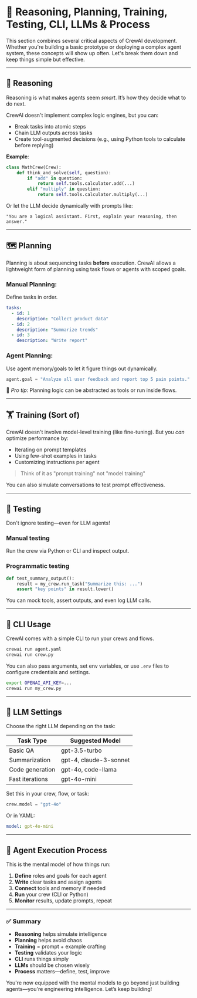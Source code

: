 # 🧠 Reasoning, Planning, Training, Testing, CLI, LLMs & Process

This section combines several critical aspects of CrewAI development. Whether you're building a basic prototype or deploying a complex agent system, these concepts will show up often. Let's break them down and keep things simple but effective.

---

## 🧩 Reasoning

Reasoning is what makes agents seem *smart*. It’s how they decide what to do next.

CrewAI doesn't implement complex logic engines, but you can:

* Break tasks into atomic steps
* Chain LLM outputs across tasks
* Create tool-augmented decisions (e.g., using Python tools to calculate before replying)

**Example**:

```python
class MathCrew(Crew):
    def think_and_solve(self, question):
        if "add" in question:
            return self.tools.calculator.add(...)
        elif "multiply" in question:
            return self.tools.calculator.multiply(...)
```

Or let the LLM decide dynamically with prompts like:

```text
"You are a logical assistant. First, explain your reasoning, then answer."
```

---

## 🗺 Planning

Planning is about sequencing tasks **before** execution. CrewAI allows a lightweight form of planning using task flows or agents with scoped goals.

### Manual Planning:

Define tasks in order.

```yaml
tasks:
  - id: 1
    description: "Collect product data"
  - id: 2
    description: "Summarize trends"
  - id: 3
    description: "Write report"
```

### Agent Planning:

Use agent memory/goals to let it figure things out dynamically.

```python
agent.goal = "Analyze all user feedback and report top 5 pain points."
```

🧠 *Pro tip*: Planning logic can be abstracted as tools or run inside flows.

---

## 🏋️ Training (Sort of)

CrewAI doesn't involve model-level training (like fine-tuning). But you *can* optimize performance by:

* Iterating on prompt templates
* Using few-shot examples in tasks
* Customizing instructions per agent

> Think of it as "prompt training" not "model training"

You can also simulate conversations to test prompt effectiveness.

---

## 🧪 Testing

Don't ignore testing—even for LLM agents!

### Manual testing

Run the crew via Python or CLI and inspect output.

### Programmatic testing

```python
def test_summary_output():
    result = my_crew.run_task("Summarize this: ...")
    assert "key points" in result.lower()
```

You can mock tools, assert outputs, and even log LLM calls.

---

## 🔧 CLI Usage

CrewAI comes with a simple CLI to run your crews and flows.

```bash
crewai run agent.yaml
crewai run crew.py
```

You can also pass arguments, set env variables, or use `.env` files to configure credentials and settings.

```bash
export OPENAI_API_KEY=...
crewai run my_crew.py
```

---

## 🧠 LLM Settings

Choose the right LLM depending on the task:

| Task Type       | Suggested Model        |
| --------------- | ---------------------- |
| Basic QA        | gpt-3.5-turbo          |
| Summarization   | gpt-4, claude-3-sonnet |
| Code generation | gpt-4o, code-llama     |
| Fast iterations | gpt-4o-mini            |

Set this in your crew, flow, or task:

```python
crew.model = "gpt-4o"
```

Or in YAML:

```yaml
model: gpt-4o-mini
```

---

## 🧵 Agent Execution Process

This is the mental model of how things run:

1. **Define** roles and goals for each agent
2. **Write** clear tasks and assign agents
3. **Connect** tools and memory if needed
4. **Run** your crew (CLI or Python)
5. **Monitor** results, update prompts, repeat

---

### ✅ Summary

* **Reasoning** helps simulate intelligence
* **Planning** helps avoid chaos
* **Training** = prompt + example crafting
* **Testing** validates your logic
* **CLI** runs things simply
* **LLMs** should be chosen wisely
* **Process** matters—define, test, improve

You're now equipped with the mental models to go beyond just building agents—you're engineering intelligence. Let’s keep building!
